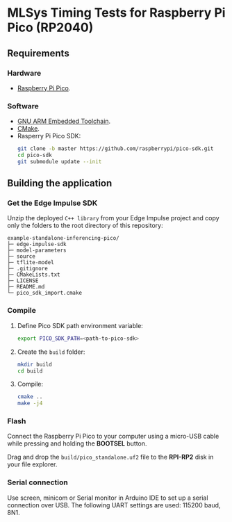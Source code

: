 # MLSys Timing Tests for Raspberry Pi Pico (RP2040)

## Requirements

### Hardware

* [Raspberry Pi Pico](https://www.raspberrypi.org/products/raspberry-pi-pico/).

### Software

* [GNU ARM Embedded Toolchain](https://developer.arm.com/tools-and-software/open-source-software/developer-tools/gnu-toolchain/gnu-rm/downloads).
* [CMake](https://cmake.org/install/).
* Rasperry Pi Pico SDK:
   ```bash
   git clone -b master https://github.com/raspberrypi/pico-sdk.git
   cd pico-sdk
   git submodule update --init
   ```

## Building the application

### Get the Edge Impulse SDK

Unzip the deployed `C++ library` from your Edge Impulse project and copy only the folders to the root directory of this repository:

   ```
   example-standalone-inferencing-pico/
   ├─ edge-impulse-sdk
   ├─ model-parameters
   ├─ source
   ├─ tflite-model
   ├─ .gitignore
   ├─ CMakeLists.txt
   ├─ LICENSE
   ├─ README.md
   └─ pico_sdk_import.cmake
   ```

### Compile

1. Define Pico SDK path environment variable:
   ```bash
   export PICO_SDK_PATH=<path-to-pico-sdk>
   ```
2. Create the `build` folder:
   ```bash
   mkdir build
   cd build
   ```
3. Compile:
   ```bash
   cmake .. 
   make -j4
   ```

### Flash

Connect the Raspberry Pi Pico to your computer using a micro-USB cable while pressing and holding the **BOOTSEL** button.

Drag and drop the `build/pico_standalone.uf2` file to the **RPI-RP2** disk in your file explorer.

### Serial connection

Use screen, minicom or Serial monitor in Arduino IDE to set up a serial connection over USB. The following UART settings are used: 115200 baud, 8N1.
